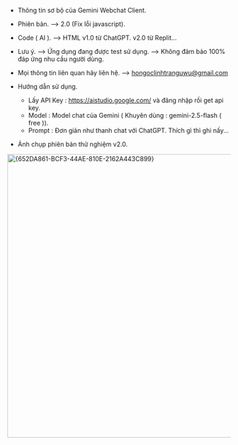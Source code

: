 * Thông tin sơ bộ của Gemini Webchat Client.

* Phiên bản.
--> 2.0 (Fix lỗi javascript).

* Code ( AI ).
--> HTML v1.0 từ ChatGPT. v2.0 từ Replit...

* Lưu ý.
--> Ứng dụng đang được test sử dụng.
--> Không đảm bảo 100% đáp ứng nhu cầu người dùng.

* Mọi thông tin liên quan hãy liên hệ.
--> hongoclinhtranguwu@gmail.com

* Hướng dẫn sử dụng.
  - Lấy API Key : https://aistudio.google.com/ và đăng nhập rồi get api key.
  - Model : Model chat của Gemini ( Khuyên dùng : gemini-2.5-flash ( free )).
  - Prompt : Đơn giản như thanh chat với ChatGPT. Thích gì thì ghi nấy...

* Ảnh chụp phiên bản thử nghiệm v2.0. 
<img width="1366" height="639" alt="{652DA861-BCF3-44AE-810E-2162A443C899}" src="https://github.com/user-attachments/assets/1b5a2285-e180-4b52-8ef3-bb1d07347c35" />
